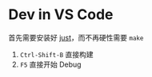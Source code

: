 <!-- -----------------------------------------------------------
 ! SPDX-License-Identifier: GFDL-1.3-or-later
 ! -------------------------------------------------------------
 ! Doc Type      : Markdown
 ! Doc Name      : (for VS Code users) README.md
 ! Doc Authors   : Aoran Zeng <ccmywish@qq.com>
 ! Contributors  :  Nul None  <nul@none.org>
 !               |
 ! Created On    : <2025-06-18>
 ! Last Modified : <2025-06-20>
 ! ---------------------------------------------------------- -->

# Dev in VS Code

首先需要安装好 [just](https://github.com/casey/just)，而不再硬性需要 `make`

1. `Ctrl-Shift-B` 直接构建
2. `F5` 直接开始 Debug
